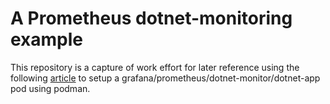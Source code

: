 # A Prometheus dotnet-monitoring example

This repository is a capture of work effort for later reference using the following [article](https://dotnetos.org/blog/2021-11-22-dotnet-monitor-grafana/) to setup a grafana/prometheus/dotnet-monitor/dotnet-app pod using podman.
